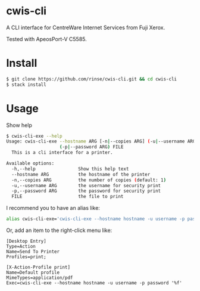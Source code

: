 # cwis-cli

A CLI interface for CentreWare Internet Services from Fuji Xerox.

Tested with ApeosPort-V C5585.

# Install

```bash
$ git clone https://github.com/rinse/cwis-cli.git && cd cwis-cli
$ stack install
```

# Usage

Show help

```bash
$ cwis-cli-exe --help
Usage: cwis-cli-exe --hostname ARG [-n|--copies ARG] (-u|--username ARG)
                    (-p|--password ARG) FILE
  This is a cli interface for a printer.

Available options:
  -h,--help                Show this help text
  --hostname ARG           the hostname of the printer
  -n,--copies ARG          the number of copies (default: 1)
  -u,--username ARG        the username for security print
  -p,--password ARG        the password for security print
  FILE                     the file to print
```

I recommend you to have an alias like:

```bash
alias cwis-cli-exe='cwis-cli-exe --hostname hostname -u username -p password'
```

Or, add an item to the right-click menu like:

```desktop
[Desktop Entry]
Type=Action
Name=Send To Printer
Profiles=print;

[X-Action-Profile print]
Name=Default profile
MimeTypes=application/pdf
Exec=cwis-cli-exe --hostname hostname -u username -p password '%f'
```

